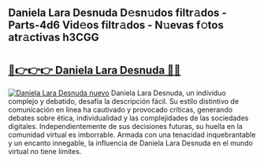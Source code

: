 ## Daniela Lara Desnuda D𝚎sn𝚞dos filtr𝚊dos - Parts-4d6 Vid𝚎os filtr𝚊dos - N𝚞evas f𝚘tos atr𝚊ctivas h3CGG

# <h2><a href="http://mb1lv5.tromn.icu/?c=Daniela+Lara+Desnuda">🔗👉👉👉 Daniela Lara Desnuda 🔗🔗</a></h2>

[![Daniela Lara Desnuda nuevo](https://i.imgur.com/pEAQMta.gif)](http://mb1lv5.tromn.icu/?c=Daniela+Lara+Desnuda)
Daniela Lara Desnuda, un individuo complejo y debatido, desafía la descripción fácil. Su estilo distintivo de comunicación en línea ha cautivado y provocado críticas, generando debates sobre ética, individualidad y las complejidades de las sociedades digitales. Independientemente de sus decisiones futuras, su huella en la comunidad virtual es imborrable. Armada con una tenacidad inquebrantable y un encanto innegable, la influencia de Daniela Lara Desnuda en el mundo virtual no tiene límites.
